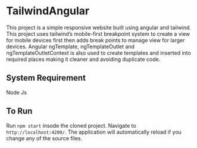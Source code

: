 # TailwindAngular

This project is a simple responsive website built using angular and tailwind. This project uses tailwind’s mobile-first breakpoint system to create a view for mobile devices first then adds break points to manage view for larger devices. Angular ngTemplate, ngTemplateOutlet and ngTemplateOutletContext is also used to create templates and inserted into required places making it cleaner and avoiding duplicate code.

## System Requirement

Node Js

## To Run

Run `npm start` insode the cloned project. Navigate to `http://localhost:4200/`. The application will automatically reload if you change any of the source files.


